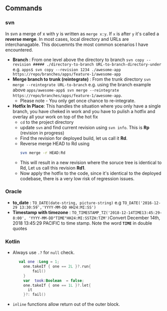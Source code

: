## Commands
### svn 
In svn a merge of x with y is written as  `merge x:y`. If `x` is after `y` it's called a __reverse merge__.
In most cases, local directory and URLs are interchanagable. This docuemnts the most common scenarios I have encountered.
* __Branch__ : From one level above the directory to branch `svn copy --revision ##### ./directory-to-branch URL-to-branch-directory-under` e.g. `apps$ svn copy --revision 1234 ./awesome-app https://repo/branches/apps/feature-1/awesome-app`
* __Merge branch to trunk (reintegrate)__ : From the trunk directory `svn merge --reintegrate URL-to-branch` e.g. using the branch example above `apps/awesome-app$ svn merge --reintegrate https://repo/branches/apps/feature-1/awesome-app`. 
  * Please note - You only get once chance to re-integrate.
* __Hotfix In Place__: This handles the situation where you only have a single branch, you have cheked in work and you have to pulish a hotfix and overlay all your work on top of the hot fix
  * `cd` to the project directory
  * update `svn` and find current revision using `svn info`. This is __Rp__ (revision in progress)
  * Find the revision for deployed build, let us call it __Rd__. 
  * Reverse merge HEAD to Rd using 
    ```bash
    svn merge -r HEAD:Rd
    ```
  * This will result in a new revision where the soruce tree is identical to Rd, Let us  call this revision __Rd1__.
  * Now apply the hotfix to the code, since it's identical to the deployed codebase, there is a very low risk of regression issues.
 
### Oracle
* __to_date__ : `TO_DATE(date-string, picture-string)` e.g `TO_DATE('2016-12-29 13:30:59','YYYY-MM-DD HH24:MI:SS')`
* __Timestamp with timezone__ : `TO_TIMESTAMP_TZ('2018-12-14TIME13:45:29-8:00', 'YYYY-MM-DD"TIME"HH24:MI:SSTZH:TZM')`Convert December 14th, 2018 13:45:29 PACIFIC to time stamp. Note the word __`TIME`__ in double quotes
### Kotlin
* Always use `.?` for `null` check.
``` kotlin
      val one :Long = 1;
        one.takeIf { one == 2L }?.run{
            fail()
        }
        var  took:Boolean  = false;
        one.takeIf { one == 1L }?.let{
          it
        }?: fail()
```
* `inline` functions allow return out of the outer block.
